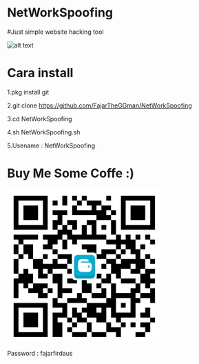 # NetWorkSpoofing
#Just simple website hacking tool

![alt text](https://github.com/FajarTheGGman/NetWorkSpoofing/blob/master/.image/Screenshot_2019-01-04-21-51-29-977_com.termux.png)

# Cara install 

1.pkg install git

2.git clone https://github.com/FajarTheGGman/NetWorkSpoofing

3.cd NetWorkSpoofing

4.sh NetWorkSpoofing.sh

5.Usename : NetWorkSpoofing

# Buy Me Some Coffe :)
![donate](https://raw.githubusercontent.com/FajarTheGGman/F-Tools/master/.images/donate.jpeg)
  
  Password : fajarfirdaus
